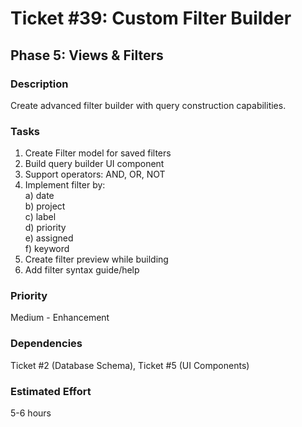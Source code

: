 # Ticket #39: Custom Filter Builder

## Phase 5: Views & Filters

### Description

Create advanced filter builder with query construction capabilities.

### Tasks

1. Create Filter model for saved filters
2. Build query builder UI component
3. Support operators: AND, OR, NOT
4. Implement filter by:  
   a) date  
   b) project  
   c) label  
   d) priority  
   e) assigned  
   f) keyword
5. Create filter preview while building
6. Add filter syntax guide/help

### Priority

Medium - Enhancement

### Dependencies

Ticket #2 (Database Schema), Ticket #5 (UI Components)

### Estimated Effort

5-6 hours
